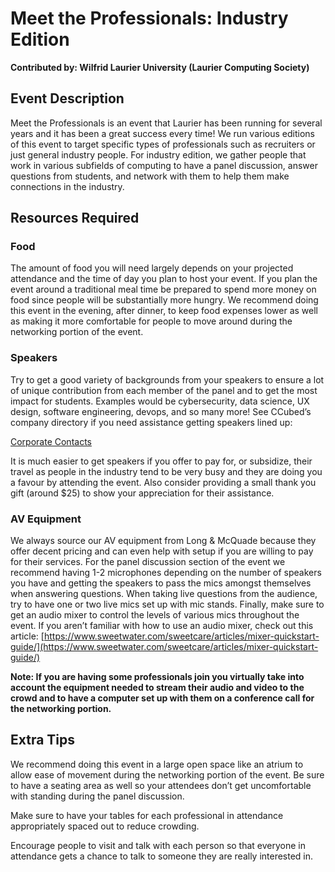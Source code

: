# Meet the Professionals: Industry Edition

**Contributed by: Wilfrid Laurier University (Laurier Computing Society)**

## Event Description

Meet the Professionals is an event that Laurier has been running for several years and it has been a great success every time! We run various editions of this event to target specific types of professionals such as recruiters or just general industry people. For industry edition, we gather people that work in various subfields of computing to have a panel discussion, answer questions from students, and network with them to help them make connections in the industry.

## Resources Required

### Food

The amount of food you will need largely depends on your projected attendance and the time of day you plan to host your event. If you plan the event around a traditional meal time be prepared to spend more money on food since people will be substantially more hungry. We recommend doing this event in the evening, after dinner, to keep food expenses lower as well as making it more comfortable for people to move around during the networking portion of the event.

### Speakers

Try to get a good variety of backgrounds from your speakers to ensure a lot of unique contribution from each member of the panel and to get the most impact for students. Examples would be cybersecurity, data science, UX design, software engineering, devops, and so many more! See CCubed’s company directory if you need assistance getting speakers lined up: 

[Corporate Contacts](https://www.notion.so/Corporate-Contacts-f948f0e970804e3085e81997d9829690)

It is much easier to get speakers if you offer to pay for, or subsidize, their travel as people in the industry tend to be very busy and they are doing you a favour by attending the event. Also consider providing a small thank you gift (around $25) to show your appreciation for their assistance.

### AV Equipment

We always source our AV equipment from Long & McQuade because they offer decent pricing and can even help with setup if you are willing to pay for their services. For the panel discussion section of the event we recommend having 1-2 microphones depending on the number of speakers you have and getting the speakers to pass the mics amongst themselves when answering questions. When taking live questions from the audience, try to have one or two live mics set up with mic stands. Finally, make sure to get an audio mixer to control the levels of various mics throughout the event. If you aren’t familiar with how to use an audio mixer, check out this article: [https://www.sweetwater.com/sweetcare/articles/mixer-quickstart-guide/](https://www.sweetwater.com/sweetcare/articles/mixer-quickstart-guide/)

**************************************Note: If you are having some professionals join you virtually take into account the equipment needed to stream their audio and video to the crowd and to have a computer set up with them on a conference call for the networking portion.**************************************

## Extra Tips

We recommend doing this event in a large open space like an atrium to allow ease of movement during the networking portion of the event. Be sure to have a seating area as well so your attendees don’t get uncomfortable with standing during the panel discussion.

Make sure to have your tables for each professional in attendance appropriately spaced out to reduce crowding. 

Encourage people to visit and talk with each person so that everyone in attendance gets a chance to talk to someone they are really interested in.